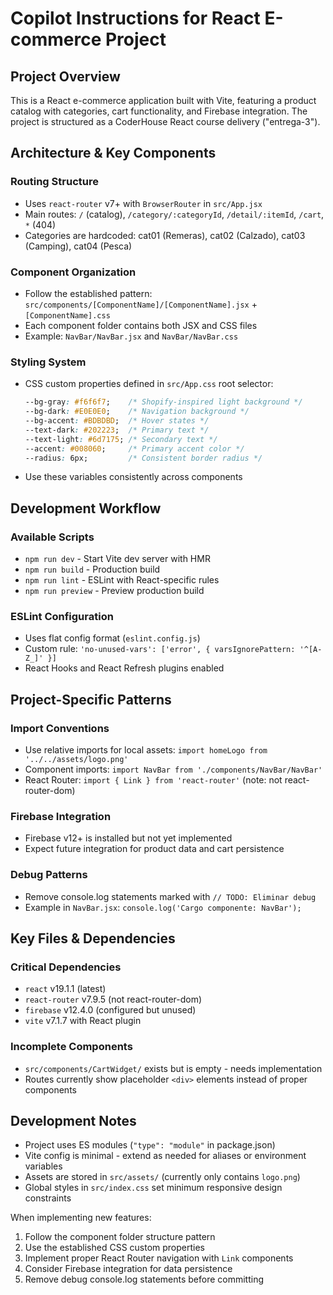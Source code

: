 # Copilot Instructions for React E-commerce Project

## Project Overview
This is a React e-commerce application built with Vite, featuring a product catalog with categories, cart functionality, and Firebase integration. The project is structured as a CoderHouse React course delivery ("entrega-3").

## Architecture & Key Components

### Routing Structure
- Uses `react-router` v7+ with `BrowserRouter` in `src/App.jsx`
- Main routes: `/` (catalog), `/category/:categoryId`, `/detail/:itemId`, `/cart`, `*` (404)
- Categories are hardcoded: cat01 (Remeras), cat02 (Calzado), cat03 (Camping), cat04 (Pesca)

### Component Organization
- Follow the established pattern: `src/components/[ComponentName]/[ComponentName].jsx` + `[ComponentName].css`
- Each component folder contains both JSX and CSS files
- Example: `NavBar/NavBar.jsx` and `NavBar/NavBar.css`

### Styling System
- CSS custom properties defined in `src/App.css` root selector:
  ```css
  --bg-gray: #f6f6f7;    /* Shopify-inspired light background */
  --bg-dark: #E0E0E0;    /* Navigation background */
  --bg-accent: #BDBDBD;  /* Hover states */
  --text-dark: #202223;  /* Primary text */
  --text-light: #6d7175; /* Secondary text */
  --accent: #008060;     /* Primary accent color */
  --radius: 6px;         /* Consistent border radius */
  ```
- Use these variables consistently across components

## Development Workflow

### Available Scripts
- `npm run dev` - Start Vite dev server with HMR
- `npm run build` - Production build
- `npm run lint` - ESLint with React-specific rules
- `npm run preview` - Preview production build

### ESLint Configuration
- Uses flat config format (`eslint.config.js`)
- Custom rule: `'no-unused-vars': ['error', { varsIgnorePattern: '^[A-Z_]' }]`
- React Hooks and React Refresh plugins enabled

## Project-Specific Patterns

### Import Conventions
- Use relative imports for local assets: `import homeLogo from '../../assets/logo.png'`
- Component imports: `import NavBar from './components/NavBar/NavBar'`
- React Router: `import { Link } from 'react-router'` (note: not react-router-dom)

### Firebase Integration
- Firebase v12+ is installed but not yet implemented
- Expect future integration for product data and cart persistence

### Debug Patterns
- Remove console.log statements marked with `// TODO: Eliminar debug`
- Example in `NavBar.jsx`: `console.log('Cargo componente: NavBar');`

## Key Files & Dependencies

### Critical Dependencies
- `react` v19.1.1 (latest)
- `react-router` v7.9.5 (not react-router-dom)
- `firebase` v12.4.0 (configured but unused)
- `vite` v7.1.7 with React plugin

### Incomplete Components
- `src/components/CartWidget/` exists but is empty - needs implementation
- Routes currently show placeholder `<div>` elements instead of proper components

## Development Notes
- Project uses ES modules (`"type": "module"` in package.json)
- Vite config is minimal - extend as needed for aliases or environment variables
- Assets are stored in `src/assets/` (currently only contains `logo.png`)
- Global styles in `src/index.css` set minimum responsive design constraints

When implementing new features:
1. Follow the component folder structure pattern
2. Use the established CSS custom properties
3. Implement proper React Router navigation with `Link` components
4. Consider Firebase integration for data persistence
5. Remove debug console.log statements before committing